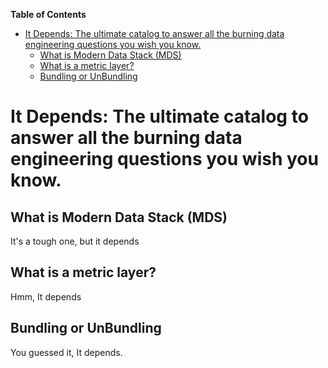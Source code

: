 <!-- START doctoc generated TOC please keep comment here to allow auto update -->
<!-- DON'T EDIT THIS SECTION, INSTEAD RE-RUN doctoc TO UPDATE -->
**Table of Contents**  <!-- *generated with [DocToc](https://github.com/thlorenz/doctoc)* -->

- [It Depends: The ultimate catalog to answer all the burning data engineering questions you wish you know.](#it-depends-the-ultimate-catalog-to-answer-all-the-burning-data-engineering-questions-you-wish-you-know)
  - [What is Modern Data Stack (MDS)](#what-is-modern-data-stack-mds)
  - [What is a metric layer?](#what-is-a-metric-layer)
  - [Bundling or UnBundling](#bundling-or-unbundling)

<!-- END doctoc generated TOC please keep comment here to allow auto update -->

# It Depends: The ultimate catalog to answer all the burning data engineering questions you wish you know.

## What is Modern Data Stack (MDS)
It's a tough one, but it depends

## What is a metric layer?
Hmm, It depends

## Bundling or UnBundling
You guessed it, It depends.